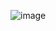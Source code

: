 ![image](https://user-images.githubusercontent.com/37501487/206031872-2e9bd54e-96d1-48ca-ac27-81ddcd390795.png)
